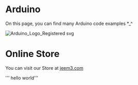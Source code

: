 # Arduino

On this page, you can find many Arduino code examples  *_^

![Arduino_Logo_Registered svg](https://github.com/jeem2/Arduino/assets/117016595/a4fc2cd0-0650-49d7-bbe6-edfdb229a756)

# Online Store

You can visit our Store  at [jeem3.com ](https://jeem3.com/)

''' hello world'''





